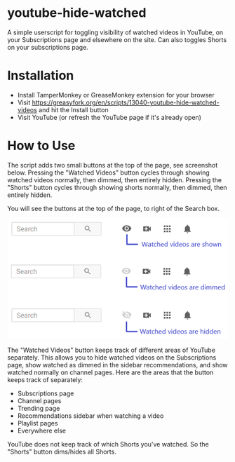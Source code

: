 # youtube-hide-watched

A simple userscript for toggling visibility of watched videos in YouTube, on your Subscriptions page and elsewhere on the site.  Can also toggles Shorts on your subscriptions page.

# Installation

- Install TamperMonkey or GreaseMonkey extension for your browser
- Visit https://greasyfork.org/en/scripts/13040-youtube-hide-watched-videos and hit the Install button
- Visit YouTube (or refresh the YouTube page if it's already open)

# How to Use

The script adds two small buttons at the top of the page, see screenshot below. Pressing the "Watched Videos" button cycles through showing watched videos normally, then dimmed, then entirely hidden.  Pressing the "Shorts" button cycles through showing shorts normally, then dimmed, then entirely hidden.

You will see the buttons at the top of the page, to right of the Search box.

![screenshot](screenshot.png 'Screenshot')

The "Watched Videos" button keeps track of different areas of YouTube separately.  This allows you to hide watched videos on the Subscriptions page, show watched as dimmed in the sidebar recommendations, and show watched normally on channel pages.  Here are the areas that the button keeps track of separately:
- Subscriptions page 
- Channel pages
- Trending page
- Recommendations sidebar when watching a video
- Playlist pages
- Everywhere else

YouTube does not keep track of which Shorts you've watched.  So the "Shorts" button dims/hides all Shorts.
